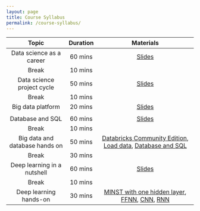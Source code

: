 ```yaml
---
layout: page
title: Course Syllabus
permalink: /course-syllabus/
---
```


| Topic | Duration | Materials |
| :---: | :---: | :---: |
| Data science as a career | 60 mins | [Slides](https://course2022.scientistcafe.com/slides/Introduction) |
| Break | 10 mins |  |
| Data science project cycle  | 50 mins | [Slides](https://docs.google.com/presentation/d/1Q10vimwdgtALj1nQbmdvvcXZJzyA1IcU/edit?usp=sharing&ouid=104440110649666882437&rtpof=true&sd=true)   |
| Break | 10 mins |  |
| Big data platform| 20 mins | [Slides](https://docs.google.com/presentation/d/1jCDX4BD27iFnhYH2-6X4xen2u-wZ7DUg/edit?usp=sharing&ouid=104440110649666882437&rtpof=true&sd=true) |
|  |  |  |
| Database and SQL | 60 mins |[Slides](https://course2022.scientistcafe.com/slides/Database) |
| Break | 10 mins | |
| Big data and database hands on | 50 mins | [Databricks Community Edition](https://databricks.com/try-databricks), [Load data](https://databricks-prod-cloudfront.cloud.databricks.com/public/4027ec902e239c93eaaa8714f173bcfc/7746101029017440/1150791198241377/3979968257677676/latest.html), [Database and SQL](https://databricks-prod-cloudfront.cloud.databricks.com/public/4027ec902e239c93eaaa8714f173bcfc/7746101029017440/1044709126014519/3979968257677676/latest.html) |
| Break | 30 mins | |
| Deep learning in a nutshell  | 60 mins | [Slides](https://docs.google.com/presentation/d/1_LTp26NqOjoF2Gv0A3qAnevGqW2A6HKJ/edit?usp=sharing&ouid=104440110649666882437&rtpof=true&sd=true) |
| Break | 10 mins |  |
| Deep learning hands-on | 30 mins | [MINST with one hidden layer](https://github.com/happyrabbit/IntroDataScience/blob/master/Python/MINST_with_one_hidden_layer.ipynb), [FFNN](https://databricks-prod-cloudfront.cloud.databricks.com/public/4027ec902e239c93eaaa8714f173bcfc/3981279215211072/618967473003059/78755435857845/latest.html), [CNN](https://databricks-prod-cloudfront.cloud.databricks.com/public/4027ec902e239c93eaaa8714f173bcfc/3981279215211072/3177644309445657/78755435857845/latest.html), [RNN](https://databricks-prod-cloudfront.cloud.databricks.com/public/4027ec902e239c93eaaa8714f173bcfc/3981279215211072/3177644309445676/78755435857845/latest.html)  |

